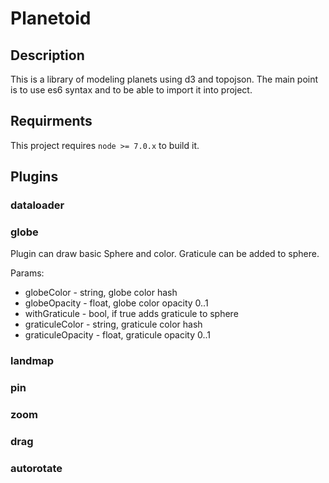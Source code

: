 # Planetoid

## Description

This is a library of modeling planets using d3 and topojson. The main point is to use es6 syntax and to be able to import it into project. 

## Requirments

This project requires `node >= 7.0.x` to build it.

## Plugins

### dataloader
### globe 

Plugin can draw basic Sphere and color. Graticule can be added to sphere.

Params:
 - globeColor - string, globe color hash
 - globeOpacity - float, globe color opacity 0..1
 - withGraticule - bool, if true adds graticule to sphere
 - graticuleColor - string, graticule color hash
 - graticuleOpacity - float, graticule opacity 0..1

### landmap
### pin
### zoom
### drag
### autorotate

